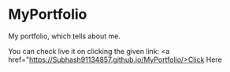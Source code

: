 # MyPortfolio
My portfolio, which tells about  me.

You can check live it on clicking the given link:
<a href="https://Subhash91134857.github.io/MyPortfolio/>Click Here</a>
